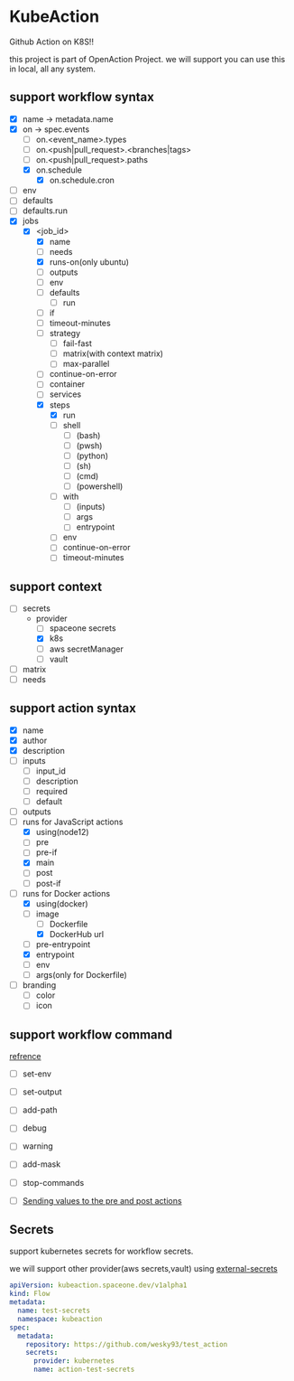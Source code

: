 # KubeAction

Github Action on K8S!!

this project is part of OpenAction Project.
we will support you can use this in local, all any system. 

## support workflow syntax

- [x] name -> metadata.name
- [x] on -> spec.events
    - [ ] on.<event_name>.types
    - [ ] on.<push|pull_request>.<branches|tags>
    - [ ] on.<push|pull_request>.paths
    - [x] on.schedule
        - [x] on.schedule.cron
- [ ] env
- [ ] defaults
- [ ] defaults.run
- [x] jobs
    - [x] <job_id>
        - [x] name
        - [ ] needs
        - [x] runs-on(only ubuntu)
        - [ ] outputs
        - [ ] env
        - [ ] defaults
            - [ ] run
        - [ ] if
        - [ ] timeout-minutes
        - [ ] strategy
            - [ ] fail-fast
            - [ ] matrix(with context matrix)
            - [ ] max-parallel
        - [ ] continue-on-error
        - [ ] container
        - [ ] services
        - [x] steps
            - [x] run
            - [ ] shell
                - [ ] (bash)
                - [ ] (pwsh)
                - [ ] (python)
                - [ ] (sh)
                - [ ] (cmd)
                - [ ] (powershell)
            - [ ] with
                - [ ] (inputs)
                - [ ] args
                - [ ] entrypoint
            - [ ] env
            - [ ] continue-on-error
            - [ ] timeout-minutes

## support context
- [ ] secrets
    - provider
        - [ ] spaceone secrets
        - [x] k8s
        - [ ] aws secretManager
        - [ ] vault
- [ ] matrix
- [ ] needs

## support action syntax

- [x] name
- [x] author
- [x] description
- [ ] inputs
    - [ ] input_id
    - [ ] description
    - [ ] required
    - [ ] default
- [ ] outputs
- [ ] runs for JavaScript actions
    - [x] using(node12)
    - [ ] pre
    - [ ] pre-if
    - [x] main
    - [ ] post
    - [ ] post-if
- [ ] runs for Docker actions
    - [x] using(docker)
    - [ ] image
        - [ ] Dockerfile
        - [x] DockerHub url
    - [ ] pre-entrypoint
    - [x] entrypoint 
    - [ ] env
    - [ ] args(only for Dockerfile)
- [ ] branding
    - [ ] color
    - [ ] icon

## support workflow command
[refrence](https://help.github.com/en/actions/reference/workflow-commands-for-github-actions#setting-an-output-parameter)
- [ ] set-env
- [ ] set-output
- [ ] add-path
- [ ] debug
- [ ] warning
- [ ] add-mask
- [ ] stop-commands
- [ ] [Sending values to the pre and post actions](https://help.github.com/en/actions/reference/workflow-commands-for-github-actions#sending-values-to-the-pre-and-post-actions)


## Secrets
support kubernetes secrets for workflow secrets.

we will support other provider(aws secrets,vault) using [external-secrets](https://github.com/godaddy/kubernetes-external-secrets)
```yaml
apiVersion: kubeaction.spaceone.dev/v1alpha1
kind: Flow
metadata:
  name: test-secrets
  namespace: kubeaction
spec:
  metadata:
    repository: https://github.com/wesky93/test_action
    secrets:
      provider: kubernetes
      name: action-test-secrets
```